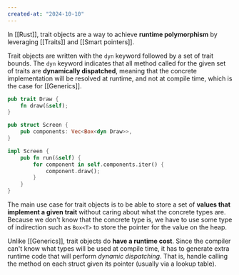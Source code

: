 ```yaml
---
created-at: "2024-10-10"
---
```


In [[Rust]], trait objects are a way to achieve **runtime polymorphism** by leveraging [[Traits]] and [[Smart pointers]].

Trait objects are written with the `dyn` keyword followed by a set of trait bounds. The `dyn` keyword indicates that all method called for the given set of traits are **dynamically dispatched**, meaning that the concrete implementation will be resolved at runtime, and not at compile time, which is the case for [[Generics]].

```rust
pub trait Draw {
    fn draw(&self);
}

pub struct Screen {
    pub components: Vec<Box<dyn Draw>>,
}

impl Screen {
    pub fn run(&self) {
        for component in self.components.iter() {
            component.draw();
        }
    }
}
```

The main use case for trait objects is to be able to store a set of **values that implement a given trait** without caring about what the concrete types are. Because we don't know that the concrete type is, we have to use some type of indirection such as `Box<T>` to store the pointer for the value on the heap.

Unlike [[Generics]], trait objects do **have a runtime cost**. Since the compiler can't know what types will be used at compile time, it has to generate extra runtime code that will perform _dynamic dispatching_. That is, handle calling the method on each struct given its pointer (usually via a lookup table).
